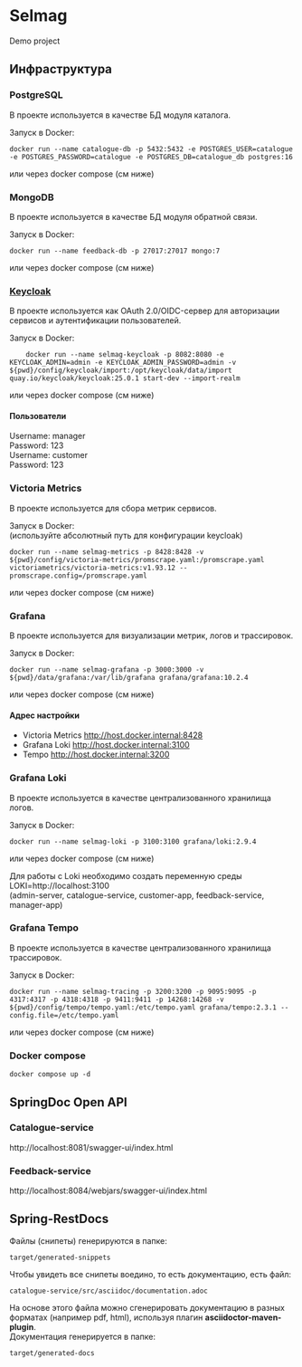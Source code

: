 # Selmag
Demo project

## Инфраструктура

### PostgreSQL 
В проекте используется в качестве БД модуля каталога.

Запуск в Docker:

```shell
docker run --name catalogue-db -p 5432:5432 -e POSTGRES_USER=catalogue -e POSTGRES_PASSWORD=catalogue -e POSTGRES_DB=catalogue_db postgres:16
```
или через docker compose (см ниже)

### MongoDB
В проекте используется в качестве БД модуля обратной связи.

Запуск в Docker:

```shell
docker run --name feedback-db -p 27017:27017 mongo:7
```
или через docker compose (см ниже)

### [Keycloak](https://www.keycloak.org/getting-started/getting-started-docker)
В проекте используется как OAuth 2.0/OIDC-сервер для авторизации сервисов и аутентификации пользователей.

Запуск в Docker:  

```shell
    docker run --name selmag-keycloak -p 8082:8080 -e KEYCLOAK_ADMIN=admin -e KEYCLOAK_ADMIN_PASSWORD=admin -v ${pwd}/config/keycloak/import:/opt/keycloak/data/import quay.io/keycloak/keycloak:25.0.1 start-dev --import-realm 
```
или через docker compose (см ниже)

#### Пользователи
Username: manager  
Password: 123  
Username: customer  
Password: 123

### Victoria Metrics
В проекте используется для сбора метрик сервисов.

Запуск в Docker:  
(используйте абсолютный путь для конфигурации keycloak)

```shell
docker run --name selmag-metrics -p 8428:8428 -v ${pwd}/config/victoria-metrics/promscrape.yaml:/promscrape.yaml victoriametrics/victoria-metrics:v1.93.12 --promscrape.config=/promscrape.yaml
```
или через docker compose (см ниже)

### Grafana
В проекте используется для визуализации метрик, логов и трассировок.

Запуск в Docker:

```shell
docker run --name selmag-grafana -p 3000:3000 -v ${pwd}/data/grafana:/var/lib/grafana grafana/grafana:10.2.4
```
или через docker compose (см ниже)  

#### Адрес настройки

- Victoria Metrics http://host.docker.internal:8428
- Grafana Loki http://host.docker.internal:3100
- Tempo http://host.docker.internal:3200

### Grafana Loki
В проекте используется в качестве централизованного хранилища логов.

Запуск в Docker:

```shell
docker run --name selmag-loki -p 3100:3100 grafana/loki:2.9.4
```
или через docker compose (см ниже)

Для работы с Loki необходимо создать переменную среды 
LOKI=http://localhost:3100   
(admin-server, catalogue-service, customer-app, feedback-service, manager-app)

### Grafana Tempo

В проекте используется в качестве централизованного хранилища трассировок.

Запуск в Docker:

```shell
docker run --name selmag-tracing -p 3200:3200 -p 9095:9095 -p 4317:4317 -p 4318:4318 -p 9411:9411 -p 14268:14268 -v ${pwd}/config/tempo/tempo.yaml:/etc/tempo.yaml grafana/tempo:2.3.1 --config.file=/etc/tempo.yaml
```
или через docker compose (см ниже)

### Docker compose

```shell
docker compose up -d
```

## SpringDoc Open API

### Catalogue-service
http://localhost:8081/swagger-ui/index.html

### Feedback-service
http://localhost:8084/webjars/swagger-ui/index.html

## Spring-RestDocs
Файлы (снипеты) генерируются в папке:

    target/generated-snippets

Чтобы увидеть все снипеты воедино, то есть документацию, есть файл:

    catalogue-service/src/asciidoc/documentation.adoc

На основе этого файла можно сгенерировать документацию в разных форматах (например pdf, html), используя плагин **asciidoctor-maven-plugin**.  
Документация генерируется в папке:

    target/generated-docs
